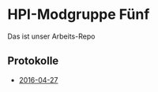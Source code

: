 # HPI-Modgruppe Fünf

Das ist unser Arbeits-Repo

## Protokolle
* [2016-04-27](Protokolle/2016-04-27.md)
